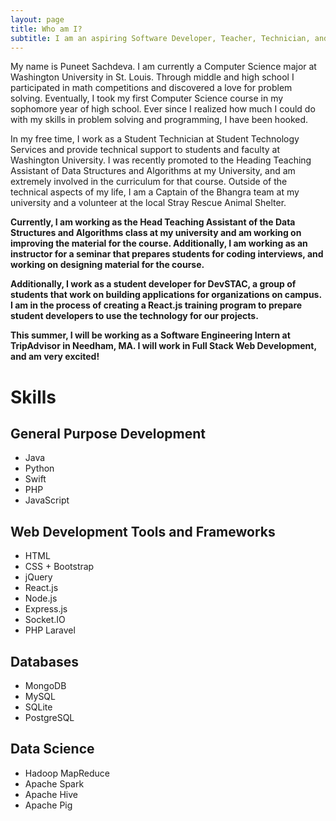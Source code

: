 ```yaml
---
layout: page
title: Who am I? 
subtitle: I am an aspiring Software Developer, Teacher, Technician, and Dancer
---
```


My name is Puneet Sachdeva. I am currently a Computer Science major at Washington University in St. Louis. Through middle and high school I participated in math competitions and discovered a love for problem solving. Eventually, I took my first Computer Science course in my sophomore year of high school. Ever since I realized how much I could do with my skills in problem solving and programming, I have been hooked. 

In my free time, I work as a Student Technician at Student Technology Services and provide technical support to students and faculty at Washington University. I was recently promoted to the Heading Teaching Assistant of Data Structures and Algorithms at my University, and am extremely involved in the curriculum for that course. Outside of the technical aspects of my life, I am a Captain of the Bhangra team at my university and a volunteer at the local Stray Rescue Animal Shelter. 

**Currently, I am working as the Head Teaching Assistant of the Data Structures and Algorithms class at my university and am working on improving the material for the course. Additionally, I am working as an instructor for a seminar that prepares students for coding interviews, and working on designing material for the course.**

**Additionally, I work as a student developer for DevSTAC, a group of students that work on building applications for organizations on campus. I am in the process of creating a React.js training program to prepare student developers to use the technology for our projects.**

**This summer, I will be working as a Software Engineering Intern at TripAdvisor in Needham, MA. I will work in Full Stack Web Development, and am very excited!** 

# Skills 

## General Purpose Development 

* Java
* Python
* Swift 
* PHP
* JavaScript 

## Web Development Tools and Frameworks 

* HTML 
* CSS + Bootstrap
* jQuery 
* React.js
* Node.js 
* Express.js 
* Socket.IO 
* PHP Laravel 

## Databases 

* MongoDB
* MySQL
* SQLite
* PostgreSQL 

## Data Science 

* Hadoop MapReduce 
* Apache Spark 
* Apache Hive 
* Apache Pig 


